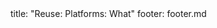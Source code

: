 <frontmatter>
title: "Reuse: Platforms: What"
footer: footer.md
</frontmatter>

<include src="unit-inPage-asFlat.md" boilerplate />